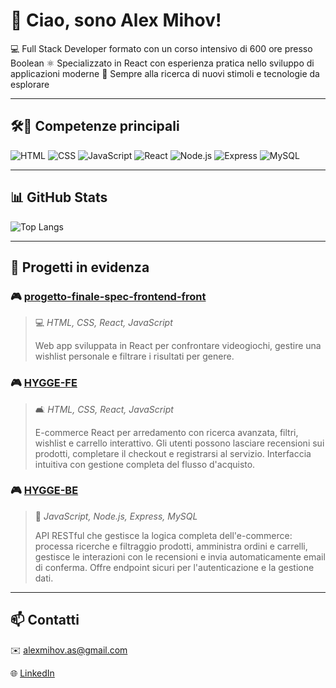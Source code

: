 # 👋 Ciao, sono Alex Mihov!

💻 Full Stack Developer formato con un corso intensivo di 600 ore presso Boolean
⚛️ Specializzato in React con esperienza pratica nello sviluppo di applicazioni moderne
🚀 Sempre alla ricerca di nuovi stimoli e tecnologie da esplorare

---

## 🛠🧰 Competenze principali
![HTML](https://img.shields.io/badge/-HTML5-E34F26?style=flat&logo=html5&logoColor=white)
![CSS](https://img.shields.io/badge/-CSS3-1572B6?style=flat&logo=css3)
![JavaScript](https://img.shields.io/badge/-JavaScript-F7DF1E?style=flat&logo=javascript&logoColor=black)
![React](https://img.shields.io/badge/-React-61DAFB?style=flat&logo=react)
![Node.js](https://img.shields.io/badge/-Node.js-339933?style=flat&logo=nodedotjs&logoColor=white)
![Express](https://img.shields.io/badge/-Express-000000?style=flat&logo=express&logoColor=white)
![MySQL](https://img.shields.io/badge/-MySQL-4479A1?style=flat&logo=mysql)

---

## 📊 GitHub Stats

![Top Langs](https://github-readme-stats.vercel.app/api/top-langs/?username=Alex-Mihov&layout=compact&theme=radical)

---

## 🚀 Progetti in evidenza

### 🎮 [progetto-finale-spec-frontend-front](https://github.com/Alex-Mihov/progetto-finale-spec-frontend-front)
> 💻 *HTML, CSS, React, JavaScript*
> 
> Web app sviluppata in React per confrontare videogiochi, gestire una wishlist personale e filtrare i risultati per genere.

### 🎮 [HYGGE-FE](https://github.com/AlbertoOrlando/HYGGE-FE)
> 🛋️ *HTML, CSS, React, JavaScript*
> 
> E-commerce React per arredamento con ricerca avanzata, filtri, wishlist e carrello interattivo. Gli utenti possono lasciare recensioni sui prodotti, completare il checkout e registrarsi al servizio. Interfaccia intuitiva con gestione completa del flusso d'acquisto.

### 🎮 [HYGGE-BE](https://github.com/AlbertoOrlando/HYGGE-BE)
> 🔌 *JavaScript, Node.js, Express, MySQL*
> 
> API RESTful che gestisce la logica completa dell'e-commerce: processa ricerche e filtraggio prodotti, amministra ordini e carrelli, gestisce le interazioni con le recensioni e invia automaticamente email di conferma. Offre endpoint sicuri per l'autenticazione e la gestione dati.

--- 
## 📫 Contatti

✉️ alexmihov.as@gmail.com

🌐 [LinkedIn](https://www.linkedin.com/in/alex-mihov-45347a17b/) 


